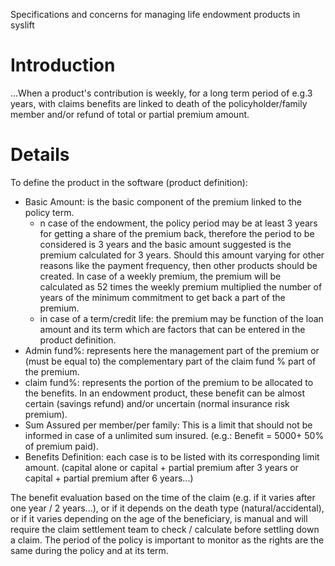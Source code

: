 Specifications and concerns for managing life endowment products in syslift

# Introduction #

...When a product's contribution is weekly, for a long term period of e.g.3 years, with claims benefits are linked to death of the policyholder/family member and/or refund of total or partial premium amount.

# Details #
To define the product in the software (product definition):
  * Basic Amount: is the basic component of the premium linked to the policy term.
    * n case of the endowment, the policy period may be at least 3 years for getting a share of the premium back, therefore the period to be considered is 3 years and the basic amount suggested is the premium calculated for 3 years. Should this amount varying for other reasons like the payment frequency, then other products should be created. In case of a weekly premium, the premium will be calculated as 52 times the weekly premium multiplied the number of years of the minimum commitment to get back a part of the premium.
    * in case of a term/credit life: the premium may be function of the loan amount and its term which are factors that can be entered in the product definition.
  * Admin fund%: represents here the management part of the premium or (must be equal to) the complementary part of the claim fund % part of the premium.
  * claim fund%: represents the portion of the premium to be allocated to the benefits. In an endowment product, these benefit can be almost certain (savings refund) and/or uncertain (normal insurance risk premium).
  * Sum Assured per member/per family: This is a limit that should not be informed in case of a unlimited sum insured. (e.g.: Benefit = 5000+ 50% of premium paid).
  * Benefits Definition: each case is to be listed with its corresponding limit amount. (capital alone or capital + partial premium after 3 years or capital + partial premium after 6 years...)

The benefit evaluation based on the time of the claim (e.g. if it varies after one year / 2 years...), or if it depends on the death type (natural/accidental), or if it varies depending on the age of the beneficiary, is manual and will require the claim settlement team to check / calculate before settling down a claim.
The period of the policy is important to monitor as the rights are the same during the policy and at its term.